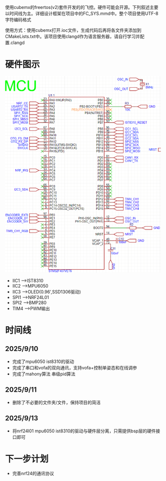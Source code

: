   使用cubemx的freertos(v2)套件开发的的飞控。硬件可能会开源。下列叙述主要以时间线为主。详细设计框架在项目中的FC_SYS.mmd中。整个项目使用UTF-8字符编码格式
  
  使用方式：使用cubemx打开.ioc文件，生成代码后再将各文件夹添加到CMakeLists.txt中。该项目使用clangd作为语言服务器，请自行学习并配置.clangd
# 硬件图示
![连接图示](./硬件示意图.png)
- IIC1 -->IST8310
- IIC2 -->MPU6050
- IIC3 -->OLED(0.96',SSD1306驱动)
- SPI1 -->NRF24L01
- SPI2 -->BMP280
- TIM4 -->PWM输出
# 时间线
## 2025/9/10 
- 完成了mpu6050 ist8310的驱动
- 完成了串口和vofa的双向通讯，支持vofa+控制单姿态和在线调参
- 完成了mahony算法 串级pid算法

## 2025/9/11
- 删除了不必要的文件夹/文件，保持项目的简洁
## 2025/9/13
- 将nrf24l01 mpu6050 ist8310的驱动与硬件层分离，只需提供bsp层的硬件接口即可

# 下一步计划
- 完善nrf24的通讯协议
